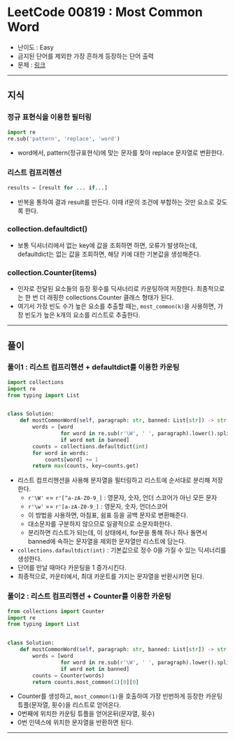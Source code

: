 # LeetCode 00819 : Most Common Word
- 난이도 : Easy
- 금지된 단어를 제외한 가장 흔하게 등장하는 단어 출력
- 문제 : [링크](https://leetcode.com/problems/most-common-word/)

---

## 지식

### 정규 표현식을 이용한 필터링
```python
import re
re.sub('pattern', 'replace', 'word')
```
- word에서, pattern(정규표현식)에 맞는 문자를 찾아 replace 문자열로 변환한다.

### 리스트 컴프리헨션
```python
results = [result for ... if...]
```
- 반복을 통하여 결과 result를 만든다. 이때 if문의 조건에 부합하는 것만 요소로 갖도록 한다.

### collection.defaultdict()
- 보통 딕셔너리에서 없는 key에 값을 조회하면 하면, 오류가 발생하는데, defaultdict는 없는 값을 조회하면, 해당 키에 대한 기본값을 생성해준다.

### collection.Counter(items)
- 인자로 전달된 요소들의 등장 횟수를 딕셔너리로 카운팅하여 저장한다. 최종적으로는 한 번 더 래핑한 collections.Counter 클래스 형태가 된다.
- 여기서 가장 빈도 수가 높은 요소를 추출할 때는, `most_common(k)`을 사용하면, 가장 빈도가 높은 k개의 요소를 리스트로 추출한다.

---

## 풀이

### 풀이1 : 리스트 컴프리헨션 + defaultdict를 이용한 카운팅
```python
import collections
import re
from typing import List


class Solution:
    def mostCommonWord(self, paragraph: str, banned: List[str]) -> str:
        words = [word
                 for word in re.sub(r'\W', ' ', paragraph).lower().split()
                 if word not in banned]
        counts = collections.defaultdict(int)
        for word in words:
            counts[word] += 1
        return max(counts, key=counts.get)


```
- 리스트 컴프리헨션을 사용해 문자열을 필터링하고 리스트에 순서대로 분리해 저장한다.
    - `r'\W'` == `r'[^a-zA-Z0-9_]` : 영문자, 숫자, 언더 스코어가 아닌 모든 문자
    - `r'\w'` == `r'[a-zA-Z0-9_]` : 영문자, 숫자, 언더스코어
    - 이 방법을 사용하면, 마침표, 쉼표 등을 공백 문자로 변환해준다.
    - 대소문자를 구분하지 않으므로 일괄적으로 소문자화한다.
    - 분리하면 리스트가 되는데, 이 상태에서, for문을 통해 하나 하나 돌면서 banned에 속하는 문자열을 제외한 문자열만 리스트에 담는다.
- `collections.dafaultdict(int)` : 기본값으로 정수 0을 가질 수 있는 딕셔너리를 생성한다.
- 단어를 만날 때마다 카운팅을 1 증가시킨다.
- 최종적으로, 카운터에서, 최대 카운트를 가지는 문자열을 반환시키면 된다.

### 풀이2 : 리스트 컴프리헨션 + Counter를 이용한 카운팅
```python
from collections import Counter
import re
from typing import List


class Solution:
    def mostCommonWord(self, paragraph: str, banned: List[str]) -> str:
        words = [word
                 for word in re.sub(r'\W', ' ', paragraph).lower().split()
                 if word not in banned]
        counts = Counter(words)
        return counts.most_common(1)[0][0]
```
- Counter를 생성하고, `most_common(1)`을 호출하여 가장 빈번하게 등장한 카운팅 튜플(문자열, 횟수)을 리스트로 얻어온다.
- 0번째에 위치한 카운팅 튜플을 얻어온뒤(문자열, 횟수)
- 0번 인덱스에 위치한 문자열을 반환하면 된다.

---
